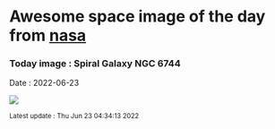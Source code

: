 
# Awesome space image of the day from [nasa](https://api.nasa.gov/)

### Today image : Spiral Galaxy NGC 6744

Date : 2022-06-23


![](https://apod.nasa.gov/apod/image/2206/NGC6744_chakrabarti1024R.jpg)

<small>Latest update : Thu Jun 23 04:34:13 2022</small>


